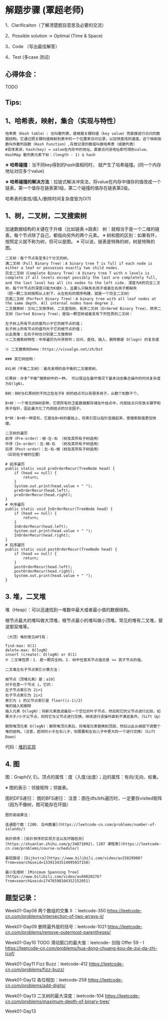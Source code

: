 # 解题步骤 (覃超老师)
1、Clarificaiton（了解清楚题目意思及必要的交流）

2、Possible solution -> Optimal (Time & Space)

3、Code （写出最佳解答）

4、Test (多case 测试)

## 心得体会：
TODO

## Tips:
## 1、哈希表，映射，集合（实现与特性）
```
哈希表（Hash table）: 也叫散列表，是根据关键码值（key value）而直接进行访问的数据结构。它通过把关键码值映射到表中的一个位置来访问记录，以加快查找的速度。这个映射函数叫作散列函数（Hash Function）,存放记录的数组叫做哈希表（或散列表）
#具体来讲，hash(key) = value在内存中的地址，直接访问该地址即可得到value。 HashMap 散列表元素下标：(length - 1) & hash
```
**※ 哈希碰撞**：当不同key得到的hash值相同时， 就产生了哈希碰撞。(同一个内存地址对应多个value)

**※ 哈希碰撞的解决方法**：拉链式解决冲突法，将value在内存中储存的值改成一个链表，第一个值存在链表第1级，第二个碰撞的值存在链表第2级。

哈希表的查找/插入/删除时间复杂度皆为O(1)

## 1、树，二叉树，二叉搜索树

加速数据结构的关键在于升维（比如链表->跳表）
树：就相当于是一个二维的链表，每个节点除了自己，都指向另外的两个元素。
※ 树和图的区别：如果有环，按照定义就不称为树，但可以是图。
※ 可以说，链表是特殊的树，树是特殊的图。

```
二叉树：每个节点有至多2个分叉的树。
满二叉树（Full Binary Tree）：A binary tree T is full if each node is either a leaf or possesses exactly two child nodes.
完全二叉树（Complete Binary Tree）：A binary tree T with n levels is complete if all levels except possibly the last are completely full,
and the last level has all its nodes to the left side. 深度为K的完全二叉树，每个叶节点的深度只能为K或K-1，且要么只缺失右孩子或者左右孩子都缺失
（把一颗二叉树按照从上到下，从左到右的顺序构建，就是一个完全二叉树）
完美二叉树（Perfect Binary Tree）：A binary tree with all leaf nodes at the same depth. All internal nodes have degree 2.
二叉搜索树：又叫二叉排序树、二叉查找树、有序二叉树（Ordered Binary Tree）、排序二叉树（Sorted Binary Tree），是指一颗空树或者具有下列性质的二叉树：

左子树上所有节点的值均小于它的根节点的值；
右子树上所有节点的值均大于它的根节点的值；
以此类推：左右子树也分别是二叉搜索树
※二叉搜索树特性：中序遍历为升序排列；访问、查找、插入、删除都是 O(logn) 的复杂度

※ 二叉搜索树Demo：https://visualgo.net/zh/bst

### 其它树结构：

AVL树（平衡二叉树）：最先发明的自平衡的二叉搜索树。

红黑树：许多“平衡“搜索树中的一种， 可以保证在最坏情况下基本动态集合操作的时间复杂度为O(lgN)。

B树：B树与红黑树的不同之处在于B 树的结点可以有很多孩子，从数个到数干个。

B+树：一个常见的B树变种，它把所有的卫星数据都存储在叶结点中，内部结点只存放关键字和孩子指针，因此最大化了内部结点的分支因子。

B*树：B+树一种变形，它是在B+树的基础上，将索引层以指针连接起来，使搜索取值更加快捷。

二叉树的遍历
前序（Pre-order）：根-左-右 （树及其所有子树适用）
中序（In-order）：左-根-右  （树及其所有子树适用）
后序（Post-order）：左-右-根（树及其所有子树适用）
（区别在于根的位置）

# 前序遍历
public static void preOrderRecur(TreeNode head) {
    if (head == null) {
        return;
    }
    System.out.print(head.value + " ");
    preOrderRecur(head.left);
    preOrderRecur(head.right);
}
# 中序遍历
public static void InOrderRecur(TreeNode head) {
    if (head == null) {
        return;
    }
    InOrderRecur(head.left);
    System.out.print(head.value + " ");
    InOrderRecur(head.right);
}
# 后序遍历
public static void postOrderRecur(TreeNode head) {
    if (head == null) {
        return;
    }
    postOrderRecur(head.left);
    postOrderRecur(head.right);
    System.out.print(head.value + " ");
}
```
## 3. 堆，二叉堆

堆（Heap）：可以迅速找到一堆数中最大或者最小值的数据结构。

根节点最大的堆叫做大顶堆，根节点最小的堆叫做小顶堆。常见的堆有二叉堆，斐波那契堆等。

```
（大顶）堆的常见API有：

find-max: O(1)
delete-max: O(logN)
insert (create): O(logN) or O(1)
※ 二叉堆性质：1. 是一颗完全树。2. 树中任意系节点值总是 >= 其子节点的值。

二叉堆左右子节点索引计算方法：

根节点（顶堆元素）是：a[0]
对于任意一个节点 i，它的：
左子节点索引为 2i+1
右子节点索引为 2i+2
索引为 i 的父节点索引是 floor((i-1)/2)
堆的插入和删除
插入元素 O(logN)：将新元素放进最后一个空位的叶子节点，然后和它的父节点进行比较，如果大于/小于父节点，则将它与父节点进行交换。继续进行该操作直到不满足条件。（Sift Up）

删除堆顶元素 O(logN)：删除堆顶元素后，将堆尾元素替换到顶部，然后以此从根部下调整个堆的结构。（注意，若同时小于左右儿子，则需要和左右儿子中更大的一个进行交换）（Sift Down）
```
代码：[堆的实现](https://shimo.im/docs/Lw86vJzOGOMpWZz2/read)

## 4. 图
图：Graph(V, E)。顶点的属性：度（入度/出度）；边的属性：有向/无向、权重。

※ 图的表示：邻接矩阵；邻接表。

图的DFS递归：
图的BFS递归：
注意：图在dfs/bfs遍历时，一定要存visited矩阵（因为不像树，图可能存在环路）

```
图的高级算法：

连通图个数：[200. 岛屿数量](https://leetcode-cn.com/problems/number-of-islands/)

拓扑排序：[拓扑排序的实现方法以及环路检测](https://zhuanlan.zhihu.com/p/34871092)，[207 课程表](https://leetcode-cn.com/problems/course-schedule/)

最短路径：[Dijkstra](https://www.bilibili.com/video/av25829980?from=search&seid=13391343514095937158)

最小生成树：[Minimum Spanning Tree](https://www.bilibili.com/video/av84820276?from=search&seid=17476598104352152051)
```

## 题型记录：
Week01-Day08
两个数组的交集 II ：leetcode-350
https://leetcode-cn.com/problems/intersection-of-two-arrays-ii/

Week01-Day09
删除最外层的括号：leetcode-1021
https://leetcode-cn.com/problems/remove-outermost-parentheses/

Week01-Day10
TODO
滑动窗口的最大值：leetcode- 剑指 Offer 59 - I
https://leetcode-cn.com/problems/hua-dong-chuang-kou-de-zui-da-zhi-lcof/

Week01-Day11
Fizz Buzz：leetcode-412
https://leetcode-cn.com/problems/fizz-buzz/

Week01-Day12
各位相加：leetcode-258
https://leetcode-cn.com/problems/add-digits/

Week01-Day13
二叉树的最大深度：leetcode-104
https://leetcode-cn.com/problems/maximum-depth-of-binary-tree/


Week01-Day13






